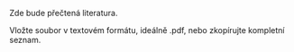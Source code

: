 Zde bude přečtená literatura.

Vložte soubor v textovém formátu, ideálně .pdf, nebo zkopírujte kompletní seznam.
